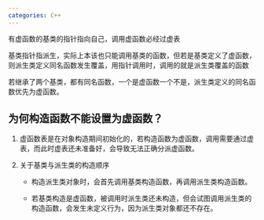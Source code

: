 ```yaml
---
categories: C++
---
```


有虚函数的基类的指针指向自己，调用虚函数必经过虚表

基类指针指派生，实际上本该也只能调用基类的函数，但若是基类定义了虚函数，则派生类定义同名函数发生覆盖，用指针调用时，调用的就是派生类覆盖的函数

若继承了两个基类，都有同名函数，一个是虚函数一个不是，派生类定义的同名函数优先为虚函数。

## 为何构造函数不能设置为虚函数？

1. 虚函数表是在对象构造期间初始化的，若构造函数为虚函数，调用需要通过虚表，而此时虚表还未准备好，会导致无法正确分派虚函数。

2. 关于基类与派生类的构造顺序

   - 构造派生类对象时，会首先调用基类构造函数，再调用派生类构造函数。

   - 若基类构造是虚函数，被调用时派生类还未构造，但会试图调用派生类的构造函数，会发生未定义行为，因为派生类对象都还不存在。
